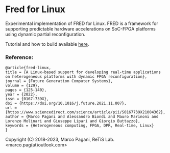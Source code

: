# Fred for Linux

Experimental implementation of FRED for Linux. FRED is a framework for supporting predictable hardware accelerations on SoC-FPGA platforms using dynamic partial reconfiguration. 

Tutorial and how to build available [here](https://gitlab.retis.santannapisa.it/m.pagani/fred-docs).

### Reference:
    @article{fred-linux,
    title = {A Linux-based support for developing real-time applications on heterogeneous platforms with dynamic FPGA reconfiguration},
    journal = {Future Generation Computer Systems},
    volume = {129},
    pages = {125-140},
    year = {2022},
    issn = {0167-739X},
    doi = {https://doi.org/10.1016/j.future.2021.11.007},
    url = {https://www.sciencedirect.com/science/article/pii/S0167739X21004362},
    author = {Marco Pagani and Alessandro Biondi and Mauro Marinoni and Lorenzo Molinari and Giuseppe Lipari and Giorgio Buttazzo},
    keywords = {Heterogeneous computing, FPGA, DPR, Real-time, Linux}
    }

Copyright (C) 2018-2023, Marco Pagani, ReTiS Lab.
<marco.pag(at)outlook.com>
